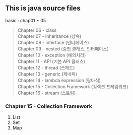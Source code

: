 ## This is java source files

basic : chap01 ~ 05

> Chapter 06 - class <br>
> Chapter 07 - inheritance (상속) <br>
> Chapter 08 - interface (인터페이스) <br>
> Chapter 09 - nested (중첩 클래스, 인터페이스) <br>
> Chapter 10 - exception (예외처리) <br>
> Chapter 11 - API (기본 API 클래스) <br>
> Chapter 12 - thread (쓰레드) <br>
> Chapter 13 - generic (제네릭) <br>
> Chapter 14 - lambda expression (람다식) <br>
> Chapter 15 - Collection Framework (컬렉션 프레임워크) <br>
> Chapter 16 - stream (스트림)

### Chapter 15 - Collection Framework

1. List
2. Set
3. Map
